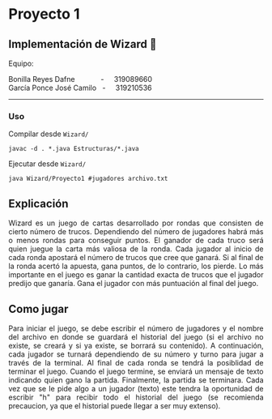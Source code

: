 # Proyecto 1

## Implementación de Wizard 🐧

Equipo:

Bonilla Reyes Dafne &nbsp; &nbsp; &nbsp; &nbsp; &nbsp; &nbsp; - &nbsp; &nbsp; 319089660  
García Ponce José Camilo &nbsp; - &nbsp; &nbsp; 319210536

---

### Uso

Compilar desde `Wizard/`

```
javac -d . *.java Estructuras/*.java
```

Ejecutar desde `Wizard/`

```
java Wizard/Proyecto1 #jugadores archivo.txt
```

## Explicación

<div align="justify">
Wizard es un juego de cartas desarrollado por rondas que consisten de cierto número de trucos. Dependiendo del número de jugadores habrá más o menos rondas para conseguir puntos. El ganador de cada truco será quien juegue la carta más valiosa de la ronda. Cada jugador al inicio de cada ronda apostará el número de trucos que cree que ganará. Si al final de la ronda acertó la apuesta, gana puntos, de lo contrario, los pierde. Lo más importante en el juego es ganar la cantidad exacta de trucos que el jugador predijo que ganarı́a. Gana el jugador con más puntuación al final del juego. 
</div>

## Como jugar

<div align="justify">
Para iniciar el juego, se debe escribir el número de jugadores y el nombre del archivo en donde se guardará el historial del juego (si el archivo no existe, se creará y si ya existe, se borrará su contenido). A continuación, cada jugador se turnará dependiendo de su número y turno para jugar a través de la terminal. Al final de cada ronda se tendrá la posiblidad de terminar el juego. Cuando el juego termine, se enviará un mensaje de texto indicando quien gano la partida. Finalmente, la partida se terminara. Cada vez que se le pide algo a un jugador (texto) este tendra la oportunidad de escribir "h" para recibir todo el historial del juego (se recomienda precaucion, ya que el historial puede llegar a ser muy extenso).
</div>
